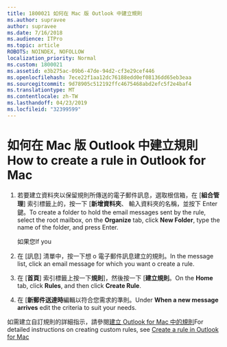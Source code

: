 ```yaml
---
title: 1800021 如何在 Mac 版 Outlook 中建立規則
ms.author: supravee
author: supravee
ms.date: 7/16/2018
ms.audience: ITPro
ms.topic: article
ROBOTS: NOINDEX, NOFOLLOW
localization_priority: Normal
ms.custom: 1800021
ms.assetid: e3b275ac-09b6-47de-94d2-cf3e29cef446
ms.openlocfilehash: 7ece22f1aa12dc76188edd0ef08136dd65eb3eaa
ms.sourcegitcommit: 9d78905c512192ffc4675468abd2efc5f2e4baf4
ms.translationtype: MT
ms.contentlocale: zh-TW
ms.lasthandoff: 04/23/2019
ms.locfileid: "32399599"
---
```

# <a name="how-to-create-a-rule-in-outlook-for-mac"></a><span data-ttu-id="f6b7e-102">如何在 Mac 版 Outlook 中建立規則</span><span class="sxs-lookup"><span data-stu-id="f6b7e-102">How to create a rule in Outlook for Mac</span></span>

1. <span data-ttu-id="f6b7e-103">若要建立資料夾以保留規則所傳送的電子郵件訊息，選取根信箱，在 [**組合管理**] 索引標籤上的，按一下 [**新增資料夾**、 輸入資料夾的名稱，並按下 Enter 鍵。</span><span class="sxs-lookup"><span data-stu-id="f6b7e-103">To create a folder to hold the email messages sent by the rule, select the root mailbox, on the **Organize** tab, click **New Folder**, type the name of the folder, and press Enter.</span></span>
    
    <span data-ttu-id="f6b7e-104">如果您</span><span class="sxs-lookup"><span data-stu-id="f6b7e-104">If you</span></span> 
    
2. <span data-ttu-id="f6b7e-105">在 [訊息] 清單中，按一下想 o 電子郵件訊息建立的規則。</span><span class="sxs-lookup"><span data-stu-id="f6b7e-105">In the message list, click an email message for which you want o create a rule.</span></span>
    
3. <span data-ttu-id="f6b7e-106">在 [**首頁**] 索引標籤上按一下**規則**]，然後按一下 [**建立規則**。</span><span class="sxs-lookup"><span data-stu-id="f6b7e-106">On the **Home** tab, click **Rules**, and then click **Create Rule**.</span></span>
    
4. <span data-ttu-id="f6b7e-107">在 [**新郵件送達時**編輯以符合您需求的準則。</span><span class="sxs-lookup"><span data-stu-id="f6b7e-107">Under **When a new message arrives** edit the criteria to suit your needs.</span></span> 
    
<span data-ttu-id="f6b7e-108">如需建立自訂規則的詳細指示，請參閱[建立 Outlook for Mac 中的規則](https://aka.ms/AA1uy0v)</span><span class="sxs-lookup"><span data-stu-id="f6b7e-108">For detailed instructions on creating custom rules, see [Create a rule in Outlook for Mac](https://aka.ms/AA1uy0v)</span></span>
  

